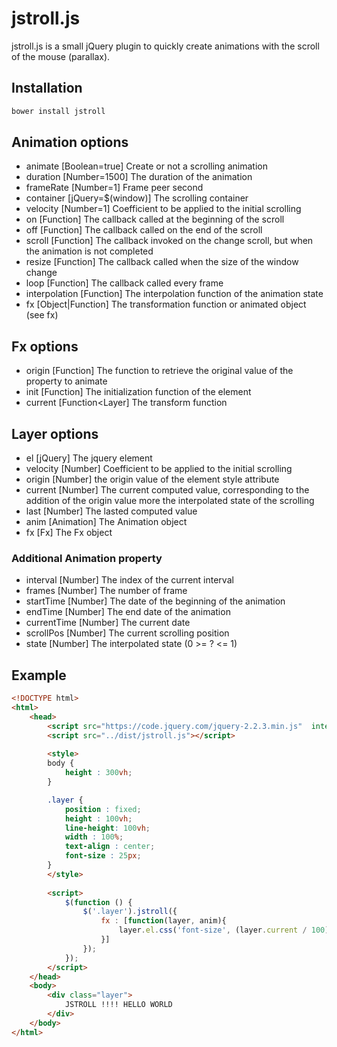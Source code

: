 # jstroll.js
jstroll.js is a small jQuery plugin to quickly create animations with the scroll of the mouse (parallax).

## Installation
```bash
bower install jstroll
```

## Animation options
- animate [Boolean=true] Create or not a scrolling animation
- duration [Number=1500] The duration of the animation
- frameRate [Number=1] Frame peer second
- container [jQuery=$(window)] The scrolling container
- velocity [Number=1] Coefficient to be applied to the initial scrolling
- on [Function] The callback called at the beginning of the scroll
- off [Function] The callback called on the end of the scroll
- scroll [Function] The callback invoked on the change scroll, but when the animation is not completed
- resize [Function] The callback called when the size of the window change
- loop [Function] The callback called every frame
- interpolation [Function] The interpolation function of the animation state
- fx [Object|Function<Layer>] The transformation function or animated object (see fx)

## Fx options
- origin [Function<HTMLElement>] The function to retrieve the original value of the property to animate
- init [Function<Layer>] The initialization function of the element
- current [Function<Layer] The transform function

## Layer options
- el [jQuery] The jquery element
- velocity [Number] Coefficient to be applied to the initial scrolling
- origin  [Number] the origin value of the element style attribute
- current [Number] The current computed value, corresponding to the addition of the origin value more the interpolated state of the scrolling 
- last [Number] The lasted computed value
- anim [Animation] The Animation object
- fx [Fx] The Fx object

### Additional Animation property
- interval [Number] The index of the current interval
- frames [Number] The number of frame
- startTime [Number] The date of the beginning of the animation
- endTime [Number] The end date of the animation
- currentTime [Number] The current date
- scrollPos [Number] The current scrolling position
- state [Number]  The interpolated state (0 >= ? <= 1)

## Example
```html
<!DOCTYPE html>
<html>
    <head>
        <script src="https://code.jquery.com/jquery-2.2.3.min.js"  integrity="sha256-a23g1Nt4dtEYOj7bR+vTu7+T8VP13humZFBJNIYoEJo="   crossorigin="anonymous"></script>
        <script src="../dist/jstroll.js"></script>
        
        <style>
        body {
            height : 300vh;
        }

        .layer {
            position : fixed;
            height : 100vh;
            line-height: 100vh;
            width : 100%;
            text-align : center;
            font-size : 25px;
        }
        </style>
        
        <script>
            $(function () {
                $('.layer').jstroll({
                    fx : [function(layer, anim){
                        layer.el.css('font-size', (layer.current / 100) + 25 + "px");
                    }]
                });
            });
        </script>
    </head>
    <body>
        <div class="layer">
            JSTROLL !!!! HELLO WORLD 
        </div>
    </body>
</html>
```
